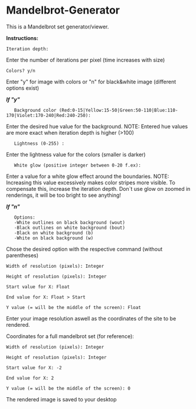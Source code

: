 # Mandelbrot-Generator

This is a Mandelbrot set generator/viewer. 

<b>Instructions:</b>

    Iteration depth:

Enter the number of iterations per pixel (time increases with size)

    Colors? y/n

Enter "y" for image with colors or "n" for black&white image (different options exist)

   <b><em>If "y"</em></b>

       Background color (Red:0-15|Yellow:15-50|Green:50-110|Blue:110-170|Violet:170-240|Red:240-250):
   
   Enter the desired hue value for the background. NOTE: Entered hue values are more exact when iteration depth is higher (>100)
   
       Lightness (0-255) :
   
   Enter the lightness value for the colors (smaller is darker)
   
       White glow (positive integer between 0-20 f.ex):
   
   Enter a value for a white glow effect around the boundaries. NOTE: Increasing this value excessively makes color stripes more visible. To compensate this,  increase the iteration depth. Don`t use glow on zoomed in renderings, it will be too bright to see anything!
   
    
   <b><em>If "n"</em></b>
     
       Options:
       -White outlines on black background (wout) 
       -Black outlines on white background (bout) 
       -Black on white background (b)
       -White on black background (w)

Chose the desired option with the respective command (without parentheses)
 
 
    Width of resolution (pixels): Integer
  
    Height of resolution (pixels): Integer
  
    Start value for X: Float
  
    End value for X: Float > Start 
  
    Y value (= will be the middle of the screen): Float
 
Enter your image resolution aswell as the coordinates of the site to be rendered.

Coordinates for a full mandelbrot set (for reference):

    Width of resolution (pixels): Integer
  
    Height of resolution (pixels): Integer 
  
    Start value for X: -2
  
    End value for X: 2
  
    Y value (= will be the middle of the screen): 0


The rendered image is saved to your desktop

